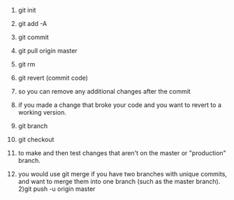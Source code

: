 1) git init
2) git add -A
3) git commit 

1) git pull origin master
2) git rm
3) git revert (commit code)
4) so you can remove any additional changes after the commit 
5) if you made a change that broke your code and you want to revert to a working version.

1) git branch
2) git checkout <name>
3) to make and then test changes that aren't on the master or "production" branch.

1) you would use git merge if you have two branches with unique commits, and want to merge them into one branch (such as the master branch).
2)git push -u origin master